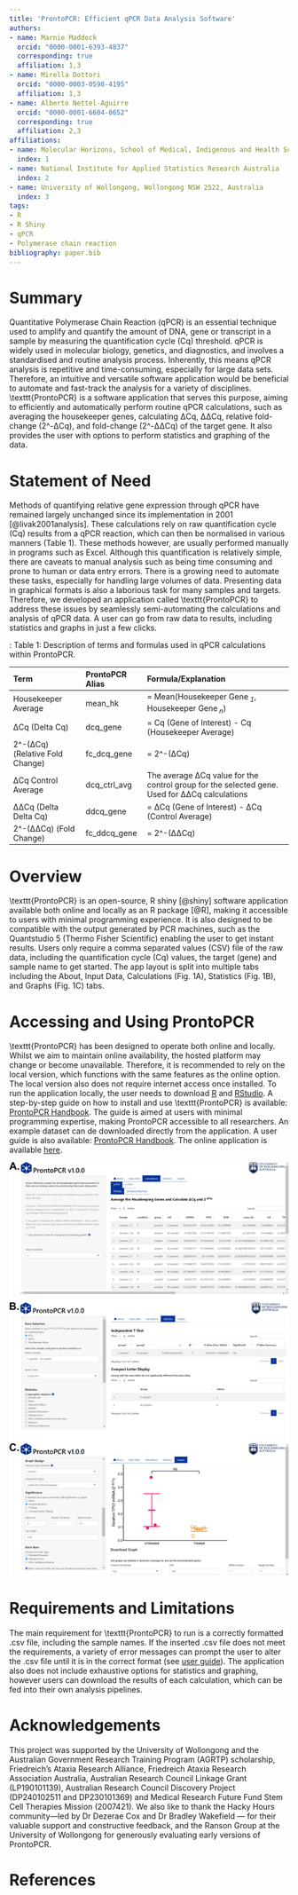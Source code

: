 ```yaml
---
title: 'ProntoPCR: Efficient qPCR Data Analysis Software'
authors:
- name: Marnie Maddock
  orcid: "0000-0001-6393-4837"
  corresponding: true
  affiliation: 1,3
- name: Mirella Dottori
  orcid: "0000-0003-0598-4195"
  affiliation: 1,3
- name: Alberto Nettel-Aguirre
  orcid: "0000-0001-6604-0652"
  corresponding: true
  affiliation: 2,3
affiliations:
- name: Molecular Horizons, School of Medical, Indigenous and Health Sciences 
  index: 1
- name: National Institute for Applied Statistics Research Australia
  index: 2
- name: University of Wollongong, Wollongong NSW 2522, Australia
  index: 3
tags:
- R
- R Shiny
- qPCR
- Polymerase chain reaction
bibliography: paper.bib
---
```


# Summary

Quantitative Polymerase Chain Reaction (qPCR) is an essential technique used to amplify and quantify the amount of DNA, gene or transcript in a sample by measuring the quantification cycle (Cq) threshold. qPCR is widely used in molecular biology, genetics, and diagnostics, and involves a standardised and routine analysis process. Inherently, this means qPCR analysis is repetitive and time-consuming, especially for large data sets. Therefore, an intuitive and versatile software application would be beneficial to automate and fast-track the analysis for a variety of disciplines. \texttt{ProntoPCR} is a software application that serves this purpose, aiming to efficiently and automatically perform routine qPCR calculations, such as averaging the housekeeper genes, calculating ΔCq, ΔΔCq, relative fold-change (2^-ΔCq), and fold-change (2^-ΔΔCq) of the target gene. It also provides the user with options to perform statistics and graphing of the data. 


# Statement of Need

Methods of quantifying relative gene expression through qPCR have remained largely unchanged since its implementation in 2001 [@livak2001analysis]. These calculations rely on raw quantification cycle (Cq) results from a qPCR reaction, which can then be normalised in various manners (Table 1). These methods however, are usually performed manually in programs such as Excel. Although this quantification is relatively simple, there are caveats to manual analysis such as being time consuming and prone to human or data entry errors. There is a growing need to automate these tasks, especially for handling large volumes of data. Presenting data in graphical formats is also a laborious task for many samples and targets. Therefore, we developed an application called \texttt{ProntoPCR} to address these issues by seamlessly semi-automating the calculations and analysis of qPCR data. A user can go from raw data to results, including statistics and graphs in just a few clicks.

: Table 1: Description of terms and formulas used in qPCR calculations within ProntoPCR.

|  **Term**            | **ProntoPCR Alias**  | **Formula/Explanation** |
| :------------------- | :------------- | :---------------------- |
| Housekeeper Average | mean_hk             | = Mean(Housekeeper Gene<sub> *1*</sub>, Housekeeper Gene<sub> *n*</sub>)  |
| ΔCq (Delta Cq)      | dcq_gene            | = Cq (Gene of Interest) - Cq (Housekeeper Average) |
| 2^-(ΔCq) (Relative Fold Change) |  fc_dcq_gene | = 2^-(ΔCq) |
| ΔCq Control Average    | dcq_ctrl_avg | The average ΔCq value for the control group for the selected gene. Used for ΔΔCq calculations   |
| ΔΔCq (Delta Delta Cq) | ddcq_gene | = ΔCq (Gene of Interest) - ΔCq (Control Average) |
| 2^-(ΔΔCq) (Fold Change) | fc_ddcq_gene | = 2^-(ΔΔCq) |

# Overview

\texttt{ProntoPCR} is an open-source, R shiny [@shiny] software application available both online and locally as an R package [@R], making it accessible to users with minimal programming experience. It is also designed to be compatible with the output generated by PCR machines, such as the Quantstudio 5 (Thermo Fisher Scientific) enabling the user to get instant results. Users only require a comma separated values (CSV) file of the raw data, including the quantification cycle (Cq) values, the target (gene) and sample name to get started. The app layout is split into multiple tabs including the About, Input Data, Calculations (Fig. 1A), Statistics (Fig. 1B), and Graphs (Fig. 1C) tabs.

# Accessing and Using ProntoPCR

\texttt{ProntoPCR} has been designed to operate both online and locally. Whilst we aim to maintain online availability, the hosted platform may change or become unavailable. Therefore, it is recommended to rely on the local version, which functions with the same features as the online option. The local version also does not require internet access once installed. To run the application locally, the user needs to download [R](https://cran.r-project.org/) and [RStudio](https://posit.co/downloads/). A step-by-step guide on how to install and use \texttt{ProntoPCR} is available: [ProntoPCR Handbook](https://marniemaddock.github.io/ProntoPCR/). The guide is aimed at users with minimal programming expertise, making ProntoPCR accessible to all researchers. An example dataset can de downloaded directly from the application. A user guide is also available: [ProntoPCR Handbook](https://marniemaddock.github.io/ProntoPCR/). The online application is available [here](https://marniem.shinyapps.io/ProntoPCR/).

![Figure 1. Overview of ProntoPCR graphical user interface including A) Calculations, B) Statistics, and C) Graphs tabs.](figs/GUI_fig.png)

# Requirements and Limitations

The main requirement for \texttt{ProntoPCR} to run is a correctly formatted .csv file, including the sample names. If the inserted .csv file does not meet the requirements, a variety of error messages can prompt the user to alter the .csv file until it is in the correct format (see [user guide](https://marniemaddock.github.io/ProntoPCR/)). The application also does not include exhaustive options for statistics and graphing, however users can download the results of each calculation, which can be fed into their own analysis pipelines. 


# Acknowledgements

This project was supported by the University of Wollongong and the Australian Government Research Training Program (AGRTP) scholarship, Friedreich’s Ataxia Research Alliance, Friedreich Ataxia Research Association Australia, Australian Research Council Linkage Grant (LP190101139), Australian Research Council Discovery Project (DP240102511 and DP230101369) and Medical Research Future Fund Stem Cell Therapies Mission (2007421). We also like to thank the Hacky Hours community—led by Dr Dezerae Cox and Dr Bradley Wakefield — for their valuable support and constructive feedback, and the Ranson Group at the University of Wollongong for generously evaluating early versions of ProntoPCR.

# References
